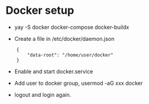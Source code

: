 # Docker setup

- yay -S docker docker-compose docker-buildx

- Create a file in /etc/docker/daemon.json

```
    {
        "data-root": "/home/user/docker"
    }
```

- Enable and start docker.service

- Add user to docker group, usermod -aG xxx docker

- logout and login again.
